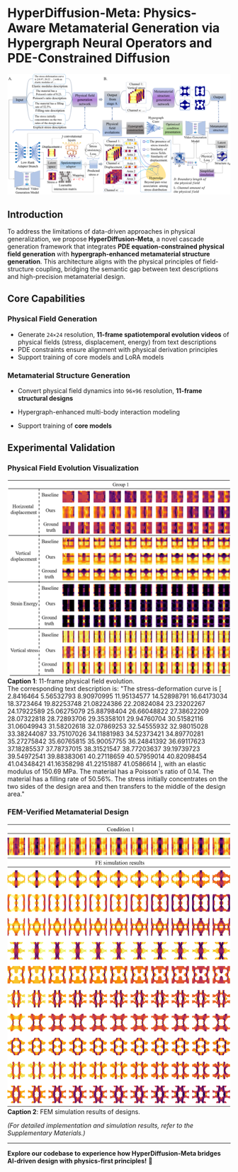 # HyperDiffusion-Meta: Physics-Aware Metamaterial Generation via Hypergraph Neural Operators and PDE-Constrained Diffusion

![Framework Overview](asset/pipeline.png "Field-Structure Coupled Generation Pipeline")

## Introduction

To address the limitations of data-driven approaches in physical generalization, we propose **HyperDiffusion-Meta**, a novel cascade generation framework that integrates **PDE equation-constrained physical field generation** with **hypergraph-enhanced metamaterial structure generation**. This architecture aligns with the physical principles of field-structure coupling, bridging the semantic gap between text descriptions and high-precision metamaterial design.

## Core Capabilities

### Physical Field Generation

- Generate `24×24` resolution, **11-frame spatiotemporal evolution videos** of physical fields (stress, displacement, energy) from text descriptions
- PDE constraints ensure alignment with physical derivation principles
- Support training of core models and LoRA models

### Metamaterial Structure Generation

- Convert physical field dynamics into `96×96` resolution, **11-frame structural designs**
- Hypergraph-enhanced multi-body interaction modeling

- Support training of **core models**

## Experimental Validation

### Physical Field Evolution Visualization
![Spatiotemporal Field Dynamics](asset/sup11.png)
**Caption 1**: 11-frame physical field evolution.  
The corresponding text description is: "The stress-deformation curve is [ 2.8416464   5.56532793  8.90970995 11.95134577 14.52898791 16.64173034 18.3723464  19.82253748 21.08224386 22.20824084 23.23202267 24.17922589 25.06275079 25.88798404 26.66048822 27.38622209 28.07322818 28.72893706 29.35358101 29.94760704 30.51582116 31.06049943 31.58202618 32.07869253 32.54555932 32.98015028 33.38244087 33.75107026 34.11881983 34.52373421 34.89770281 35.27275842 35.60765815 35.90057755 36.24841392 36.69117623 37.18285537 37.78737015 38.31521547 38.77203637 39.19739723 39.54972541 39.88383061 40.27118659 40.57959014 40.82098454 41.04348421 41.16358298 41.22151887 41.0586614 ], with an elastic modulus of 150.69 MPa. The material has a Poisson's ratio of 0.14.  The material has a filling rate of 50.56\%. The stress initially concentrates on the two sides of the design area and then transfers to the middle of the design area."

### FEM-Verified Metamaterial Design
![Simulation Validation](asset/sup21.png)
**Caption 2**: FEM simulation results of designs.  

*(For detailed implementation and simulation results, refer to the Supplementary Materials.)*

---

**Explore our codebase to experience how HyperDiffusion-Meta bridges AI-driven design with physics-first principles!** 🚀

